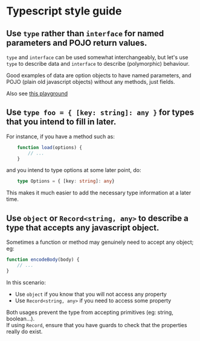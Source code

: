# Typescript style guide

## Use `type` rather than `interface` for named parameters and POJO return values.

`type` and `interface` can be used somewhat interchangeably, but let's use `type` to describe data and `interface` to describe (polymorphic) behaviour.

Good examples of data are option objects to have named parameters, and POJO (plain old javascript objects) without any methods, just fields.

Also see [this playground](https://www.typescriptlang.org/play?#code/C4TwDgpgBACghgJwgO2AeTMAlge2QZygF4oBvAKCiqmTgFsIAuKfYBLZAcwG5LqATCABs4IAPzNkAVzoAjCAl4BfcuVCQoAYQAWWIfwzY8hEvCSpDuAlABkZPlQDGOITgTNW7LstWOR+QjMUYHtqKGcCNilHYDcAChxMK3xmIIsk4wBKewcoFRVyPzgArV19KAgAD2AUfkDEYNDqCM9o2IQEjIJmHT0DLvxsijCw-ClIDsSjAkzeEebjEIYAuE5oEgADABJSKeSAOloGJSgsQh29433nVwQlDbnqfKA)

## Use `type foo = { [key: string]: any }` for types that you intend to fill in later.

For instance, if you have a method such as:
```js
    function load(options) {
        // ...
    }
```
and you intend to type options at some later point, do:
```ts
    type Options = { [key: string]: any}
```
This makes it much easier to add the necessary type information at a later time.

## Use `object` or `Record<string, any>` to describe a type that accepts any javascript object.

Sometimes a function or method may genuinely need to accept any object; eg:
```js
function encodeBody(body) {
    // ...
}
```
In this scenario:
- Use `object` if you know that you will not access any property
- Use `Record<string, any>` if you need to access some property

Both usages prevent the type from accepting primitives (eg: string, boolean...).  
If using `Record`, ensure that you have guards to check that the properties really do exist.
